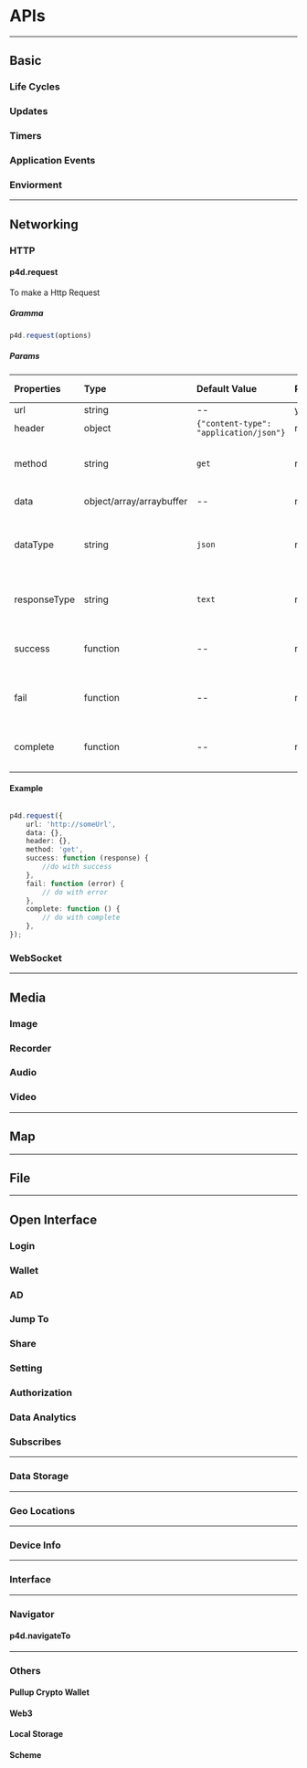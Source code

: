 # APIs
---
## Basic
### Life Cycles
### Updates
### Timers
### Application Events
### Enviorment
---
## Networking
### HTTP
#### p4d.request
To make a Http Request
##### Gramma
```typescript
p4d.request(options)
``` 
##### Params
| Properties   | Type                     | Default Value                          | Required? | Description                                     | Min Version |
| :----------- | :----------------------- | :------------------------------------- | :-------- | :---------------------------------------------- | :---------- |
| url          | string                   | --                                     | yes       | Request url                                     | 1.0.0       |
| header       | object                   | `{"content-type": "application/json"}` | no        | Request header                                  | 1.0.0       |
| method       | string                   | `get`                                  | no        | Request method, support POST/GET                | 1.0.0       |
| data         | object/array/arraybuffer | --                                     | no        | Request paramaters                              | 1.0.0       |
| dataType     | string                   | `json`                                 | no        | Expected dataType returns, support json/string  | 1.0.0       |
| responseType | string                   | `text`                                 | no        | Expected responseType ,support text/arrayBuffer | 1.0.0       |
| success      | function                 | --                                     | no        | Callback Function when request is successful    | 1.0.0       |
| fail         | function                 | --                                     | no        | Callback Function when request is failed        | 1.0.0       |
| complete     | function                 | --                                     | no        | Callback Function when request is completed     | 1.0.0       |


#### Example
```typescript

p4d.request({
    url: 'http://someUrl',
    data: {},
    header: {},
    method: 'get',
    success: function (response) {
        //do with success
    },
    fail: function (error) {
        // do with error
    },
    complete: function () {
        // do with complete
    },
});

```




### WebSocket
---
## Media
### Image
### Recorder
### Audio
### Video
---
## Map
---
## File
---
## Open Interface
### Login
### Wallet
### AD
### Jump To
### Share
### Setting
### Authorization
### Data Analytics
### Subscribes
---
### Data Storage
---
### Geo Locations
---
### Device Info
---
### Interface
---
### Navigator
#### p4d.navigateTo
---
### Others
#### Pullup Crypto Wallet
#### Web3
#### Local Storage
#### Scheme
